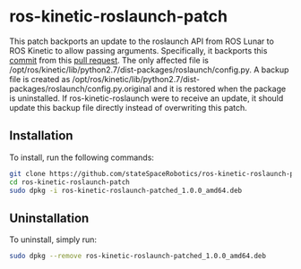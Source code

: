 # ros-kinetic-roslaunch-patch
This patch backports an update to the roslaunch API from ROS Lunar to ROS Kinetic to allow passing arguments. Specifically, it backports this [commit](https://github.com/ros/ros_comm/commit/9fcf216ac652ce19428bde0507c238aff3c49615) from this [pull request](https://github.com/ros/ros_comm/pull/1115). The only affected file is /opt/ros/kinetic/lib/python2.7/dist-packages/roslaunch/config.py. A backup file is created as /opt/ros/kinetic/lib/python2.7/dist-packages/roslaunch/config.py.original and it is restored when the package is uninstalled. If ros-kinetic-roslaunch were to receive an update, it should update this backup file directly instead of overwriting this patch.

## Installation
To install, run the following commands:
```sh
git clone https://github.com/stateSpaceRobotics/ros-kinetic-roslaunch-patch.git
cd ros-kinetic-roslaunch-patch
sudo dpkg -i ros-kinetic-roslaunch-patched_1.0.0_amd64.deb
```

## Uninstallation
To uninstall, simply run:
```sh
sudo dpkg --remove ros-kinetic-roslaunch-patched_1.0.0_amd64.deb
```
